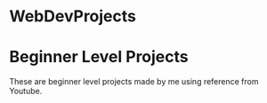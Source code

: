# WebDevProjects
# Beginner Level Projects
These are beginner level projects made by me using reference from Youtube.